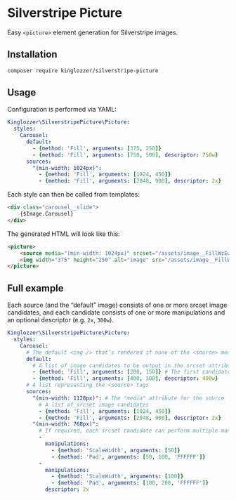 # Silverstripe Picture

Easy `<picture>` element generation for Silverstripe images.

## Installation

```bash
composer require kinglozzer/silverstripe-picture
```

## Usage

Configuration is performed via YAML:

```yml
Kinglozzer\SilverstripePicture\Picture:
  styles:
    Carousel:
      default:
        - {method: 'Fill', arguments: [375, 250]}
        - {method: 'Fill', arguments: [750, 500], descriptor: 750w}
      sources:
        "(min-width: 1024px)":
          - {method: 'Fill', arguments: [1024, 450]}
          - {method: 'Fill', arguments: [2048, 900], descriptor: 2x}
```

Each style can then be called from templates:

```html
<div class="carousel__slide">
    {$Image.Carousel}
</div>
```

The generated HTML will look like this:

```html
<picture>
    <source media="(min-width: 1024px)" srcset="/assets/image__FillWzEwMjQsNDUwXQ.jpg, /assets/image__FillWzIwNDgsOTAwXQ.jpg 2x" type="image/jpeg" />
    <img width="375" height="250" alt="image" src="/assets/image__FillWzM3NSwyNTBd.jpg" loading="lazy" srcset="/assets/image__FillWzM3NSwyNTBd.jpg, /assets/image__FillWzc1MCw1MDBd.jpg 750w" />
</picture>
```

## Full example

Each source (and the “default” image) consists of one or more srcset image candidates, and each candidate consists
of one or more manipulations and an optional descriptor (e.g. `2x`, `300w`).

```yml
Kinglozzer\SilverstripePicture\Picture:
  styles:
    Carousel:
      # The default <img /> that’s rendered if none of the <source> medias are matched
      default:
        # A list of image candidates to be output in the srcset attribute on the <img /> tag
        - {method: 'Fill', arguments: [200, 150]} # The first candidate will also be used as the <img /> "src"
        - {method: 'Fill', arguments: [400, 300], descriptor: 400w}
      # A list representing the <source> tags
      sources:
        "(min-width: 1128px)": # The "media" attribute for the source
          # A list of srcset image candidates
          - {method: 'Fill', arguments: [1024, 450]}
          - {method: 'Fill', arguments: [2048, 900], descriptor: 2x}
        "(min-width: 768px)":
          # If required, each srcset candidate can perform multiple manipulations
          -
            manipulations:
              - {method: 'ScaleWidth', arguments: [50]}
              - {method: 'Pad', arguments: [50, 100, 'FFFFFF']}
          -
            manipulations:
              - {method: 'ScaleWidth', arguments: [100]}
              - {method: 'Pad', arguments: [100, 200, 'FFFFFF']}
            descriptor: 2x
```
